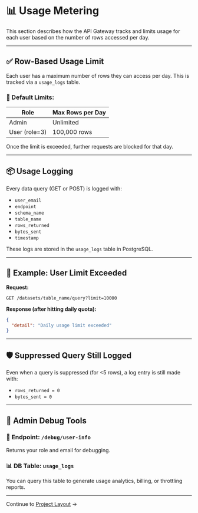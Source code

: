 # 📊 Usage Metering

This section describes how the API Gateway tracks and limits usage for each user based on the number of rows accessed per day.

---

## ✅ Row-Based Usage Limit

Each user has a maximum number of rows they can access per day. This is tracked via a `usage_logs` table.

### 🔹 Default Limits:

| Role          | Max Rows per Day |
| ------------- | ---------------- |
| Admin         | Unlimited        |
| User (role=3) | 100,000 rows     |

Once the limit is exceeded, further requests are blocked for that day.

---

## 📦 Usage Logging

Every data query (GET or POST) is logged with:

* `user_email`
* `endpoint`
* `schema_name`
* `table_name`
* `rows_returned`
* `bytes_sent`
* `timestamp`

These logs are stored in the `usage_logs` table in PostgreSQL.

---

## 🧪 Example: User Limit Exceeded

**Request:**

```
GET /datasets/table_name/query?limit=10000
```

**Response (after hitting daily quota):**

```json
{
  "detail": "Daily usage limit exceeded"
}
```

---

## 🛡️ Suppressed Query Still Logged

Even when a query is suppressed (for <5 rows), a log entry is still made with:

* `rows_returned = 0`
* `bytes_sent = 0`

---

## 📌 Admin Debug Tools

### 🔎 Endpoint: `/debug/user-info`

Returns your role and email for debugging.

### 📊 DB Table: `usage_logs`

You can query this table to generate usage analytics, billing, or throttling reports.

---

Continue to [Project Layout](index.md) →
